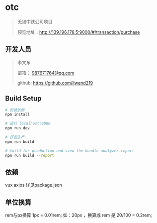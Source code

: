 # otc
> 无锡中铁公司项目
>
> 预览地址：http://139.196.178.5:9000/#/transaction/purchase

## 开发人员
> 李文东
>
> 邮箱： 987671764@qq.com
>
> github: https://github.com/liwend219

## Build Setup

``` bash
# 安装依赖
npm install

# 运行 localhost:8080
npm run dev

# 打包生产
npm run build

# build for production and view the bundle analyzer report
npm run build --report
```

## 依赖
vux axios 详见package.json

## 单位换算

rem与px换算
1px = 0.01rem;
如：20px ，换算成 rem 是  20/100 = 0.2rem;
